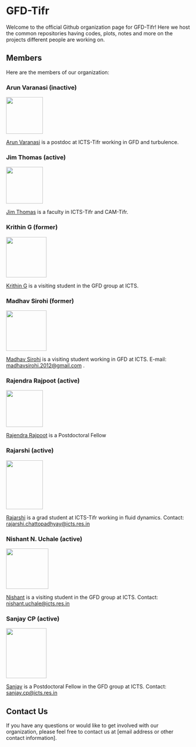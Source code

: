 
# GFD-Tifr 

Welcome to the official Github organization page for GFD-Tifr! Here we host the common repositories having codes, plots, notes and more on the projects different people are working on.

## Members

Here are the members of our organization:

### Arun Varanasi (inactive)

<img src="https://example.com/Arun Varanasi.png" width="100" height="100">

[Arun Varanasi](https://github.com/johndoe) is a postdoc at ICTS-Tifr working in GFD and turbulence.

### Jim Thomas (active)

<img src="https://example.com/Jim Thomas.png" width="100" height="100">

[Jim Thomas](https://github.com/janesmith) is a faculty in ICTS-Tifr and CAM-Tifr. 

### Krithin G (former)

<img src="https://icts.res.in/sites/default/files/styles/people_thumbnail/public/media/people/images/krithin.jpeg?itok=M5eZ3oFK&c=778762280094e19990fe7a991ad96d82" width="110" height="110">

[Krithin G](https://github.com/krithingowthaman) is a visiting student in the GFD group at ICTS.

### Madhav Sirohi (former)

<img src="https://icts.res.in/sites/default/files/media/people/images/1661003622598.jpg" width="110" height="110">

[Madhav Sirohi](https://github.com/Madhav-Madhav) is a visiting student working in GFD at ICTS. E-mail: madhavsirohi.2012@gmail.com .

### Rajendra Rajpoot (active)

<img src="https://th.bing.com/th/id/OIP.v8yf_raldH9hCIP6wxdTXAAAAA?r=0&rs=1&pid=ImgDetMain" width="100" height="100">

[Rajendra Rajpoot](https://github.com/sarahlee) is a Postdoctoral Fellow

### Rajarshi (active)

<img src="https://www.icts.res.in/sites/default/files/media/people/images/rajarshi-grid-img.jpg" width="100 " height="133.35">

[Rajarshi](https://github.com/Rajarshi-prime) is a grad student at ICTS-Tifr working in fluid dynamics.
Contact: rajarshi.chattopadhyay@icts.res.in

### Nishant N. Uchale (active)

<img src="https://github.com/nishantuchale/nishantuchale.github.io/blob/master/images/personal/pondi_propic_small.jpg" width="115" height="110">

[Nishant](https://github.com/nishantuchale) is a visiting student in the GFD group at ICTS.
Contact: nishant.uchale@icts.res.in

### Sanjay CP (active)

<img src="https://www.icts.res.in/sites/default/files/media/people/images/Passport_size_Photograph_PH16D050.jpg" width="110" height="136">

[Sanjay](https://github.com/sanjaycp93) is a Postdoctoral Fellow in the GFD group at ICTS.
Contact: sanjay.cp@icts.res.in

## Contact Us

If you have any questions or would like to get involved with our organization, please feel free to contact us at [email address or other contact information].

